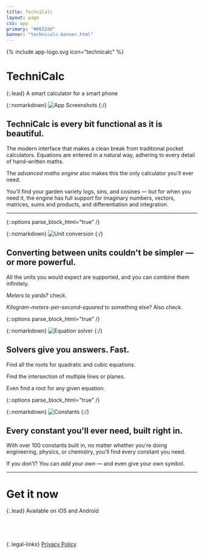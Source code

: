 ```yaml
---
title: TechniCalc
layout: page
css: app
primary: "#0652dd"
banner: "technicalc-banner.html"
---
```


{% include app-logo.svg icon="technicalc" %}

# TechniCalc

{:.lead}
A smart calculator for a smart phone

{::nomarkdown}
<img class="promo" src="/assets/technicalc/promo.png" alt="App Screenshots">
{:/}

## TechniCalc is every bit functional as it is beautiful.

The modern interface that makes a clean break from traditional pocket calculators. Equations are entered in a natural way, adhering to every detail of hand-written maths.

The _advanced maths engine_ also makes this the only calculator you'll ever need.

You'll find your garden variety logs, sins, and cosines &mdash; but for when you need it, the engine has full support for imaginary numbers, vectors, matrices, sums and products, and differentiation and integration.

---

{::options parse_block_html="true" /}

<div class="block">

{::nomarkdown}
<img class="preview" src="/assets/technicalc/preview-1.png" alt="Unit conversion">
{:/}

<div class="block__content">

## Converting between units couldn't be simpler &mdash; or more powerful.

All the units you would expect are supported, and you can combine them infinitely.

_Meters_ to _yards_? check.

_Kilogram-meters-per-second-squared_ to something else? Also check.

</div>

</div>

{::options parse_block_html="true" /}

<div class="block block--reverse">

{::nomarkdown}
<img class="preview" src="/assets/technicalc/preview-2.png" alt="Equation solver">
{:/}

<div class="block__content">

## Solvers give you answers. Fast.

Find all the roots for quadratic and cubic equations.

Find the intersection of multiple lines or planes.

Even find a root for any given equation.

</div>

</div>

{::options parse_block_html="true" /}

<div class="block">

{::nomarkdown}
<img class="preview" src="/assets/technicalc/preview-3.png" alt="Constants">
{:/}

<div class="block__content">

## Every constant you'll ever need, built right in.

With over 100 constants built in, no matter whether you're doing engineering, physics, or chemistry, you'll find every constant you need.

If you don't? You can _add your own_ &mdash; and even give your own symbol.

</div>

</div>

---

# Get it now

{:.lead}
Available on iOS and Android

<div class="store-links">
  <a href="https://apps.apple.com/gb/app/technicalc-calculator/id1504965415" style="display:inline-block;overflow:hidden;background:url(https://linkmaker.itunes.apple.com/en-gb/badge-lrg.svg?releaseDate=2016-09-17&kind=iossoftware&bubble=ios_apps) no-repeat;width:135px;height:40px;"></a>
  <a href="https://play.google.com/store/apps/details?id=com.technicalc&hl=en&pcampaignid=pcampaignidMKT-Other-global-all-co-prtnr-py-PartBadge-Mar2515-1" style="display:inline-block;overflow:hidden;background:url(https://play.google.com/intl/en_gb/badges/static/images/badges/en_badge_web_generic.png) center center/155px 60px;width:135px;height:40px;"></a>

{:.legal-links}
[Privacy Policy](/privacy)

</div>
